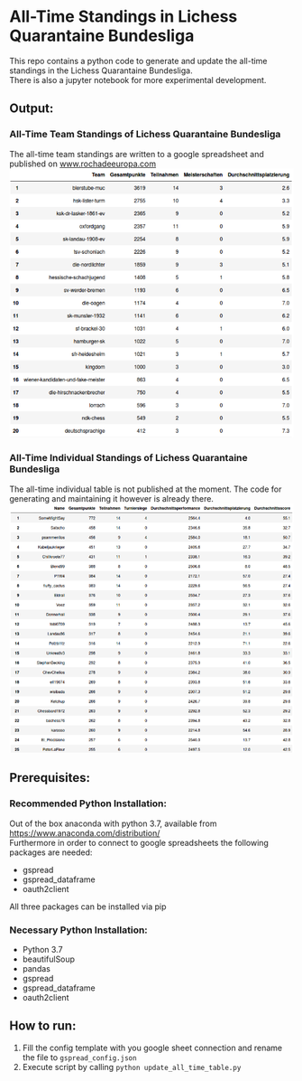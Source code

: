 # All-Time Standings in Lichess Quarantaine Bundesliga

This repo contains a python code to generate and update the all-time standings in the Lichess Quarantaine Bundesliga.  
There is also a jupyter notebook for more experimental development.

## Output:
### All-Time Team Standings of Lichess Quarantaine Bundesliga
The all-time team standings are written to a google spreadsheet and published on www.rochadeeuropa.com
![Teams Table](resources/alltime_table_teams.png)
### All-Time Individual Standings of Lichess Quarantaine Bundesliga
The all-time individual table is not published at the moment. 
The code for generating and maintaining it however is already there.
![Players Table](resources/alltime_table_players.png)
## Prerequisites:
### Recommended Python Installation:
Out of the box anaconda with python 3.7, available from https://www.anaconda.com/distribution/  
Furthermore in order to connect to google spreadsheets the following packages are needed:  
- gspread
- gspread_dataframe
- oauth2client  

All three packages can be installed via pip
### Necessary Python Installation:
- Python 3.7
- beautifulSoup
- pandas
- gspread
- gspread_dataframe
- oauth2client  

## How to run:
1. Fill the config template with you google sheet connection and rename the file to `gspread_config.json`  
2. Execute script by calling `python update_all_time_table.py`

